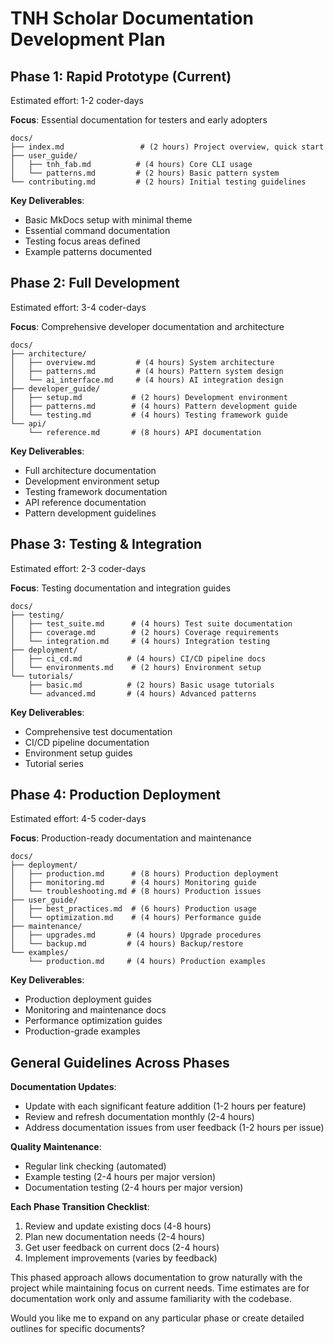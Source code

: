 # TNH Scholar Documentation Development Plan

## Phase 1: Rapid Prototype (Current)
Estimated effort: 1-2 coder-days

**Focus**: Essential documentation for testers and early adopters
```
docs/
├── index.md                 # (2 hours) Project overview, quick start
├── user_guide/
│   ├── tnh_fab.md          # (4 hours) Core CLI usage 
│   └── patterns.md         # (2 hours) Basic pattern system
└── contributing.md         # (2 hours) Initial testing guidelines
```

**Key Deliverables**:
- Basic MkDocs setup with minimal theme
- Essential command documentation
- Testing focus areas defined
- Example patterns documented

## Phase 2: Full Development
Estimated effort: 3-4 coder-days

**Focus**: Comprehensive developer documentation and architecture
```
docs/
├── architecture/
│   ├── overview.md         # (4 hours) System architecture
│   ├── patterns.md         # (4 hours) Pattern system design
│   └── ai_interface.md     # (4 hours) AI integration design
├── developer_guide/
│   ├── setup.md           # (2 hours) Development environment
│   ├── patterns.md        # (4 hours) Pattern development guide
│   └── testing.md         # (4 hours) Testing framework guide
└── api/
    └── reference.md       # (8 hours) API documentation
```

**Key Deliverables**:
- Full architecture documentation
- Development environment setup
- Testing framework documentation
- API reference documentation
- Pattern development guidelines

## Phase 3: Testing & Integration
Estimated effort: 2-3 coder-days

**Focus**: Testing documentation and integration guides
```
docs/
├── testing/
│   ├── test_suite.md      # (4 hours) Test suite documentation
│   ├── coverage.md        # (2 hours) Coverage requirements
│   └── integration.md     # (4 hours) Integration testing
├── deployment/
│   ├── ci_cd.md          # (4 hours) CI/CD pipeline docs
│   └── environments.md    # (2 hours) Environment setup
└── tutorials/
    ├── basic.md          # (2 hours) Basic usage tutorials
    └── advanced.md       # (4 hours) Advanced patterns
```

**Key Deliverables**:
- Comprehensive test documentation
- CI/CD pipeline documentation
- Environment setup guides
- Tutorial series

## Phase 4: Production Deployment
Estimated effort: 4-5 coder-days

**Focus**: Production-ready documentation and maintenance
```
docs/
├── deployment/
│   ├── production.md      # (8 hours) Production deployment
│   ├── monitoring.md      # (4 hours) Monitoring guide
│   └── troubleshooting.md # (8 hours) Production issues
├── user_guide/
│   ├── best_practices.md  # (6 hours) Production usage
│   └── optimization.md    # (4 hours) Performance guide
├── maintenance/
│   ├── upgrades.md       # (4 hours) Upgrade procedures
│   └── backup.md         # (4 hours) Backup/restore
└── examples/
    └── production.md     # (4 hours) Production examples
```

**Key Deliverables**:
- Production deployment guides
- Monitoring and maintenance docs
- Performance optimization guides
- Production-grade examples

## General Guidelines Across Phases

**Documentation Updates**:
- Update with each significant feature addition (1-2 hours per feature)
- Review and refresh documentation monthly (2-4 hours)
- Address documentation issues from user feedback (1-2 hours per issue)

**Quality Maintenance**:
- Regular link checking (automated)
- Example testing (2-4 hours per major version)
- Documentation testing (2-4 hours per major version)

**Each Phase Transition Checklist**:
1. Review and update existing docs (4-8 hours)
2. Plan new documentation needs (2-4 hours)
3. Get user feedback on current docs (2-4 hours)
4. Implement improvements (varies by feedback)

This phased approach allows documentation to grow naturally with the project while maintaining focus on current needs. Time estimates are for documentation work only and assume familiarity with the codebase.

Would you like me to expand on any particular phase or create detailed outlines for specific documents?